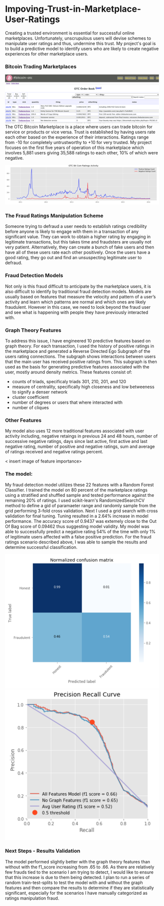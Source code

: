 # Impoving-Trust-in-Marketplace-User-Ratings
Creating a trusted environment is essential for successful online marketplaces. Unfortunately, unscrupulous users will devise schemes to manipulate user ratings and thus, undermine this trust. My project's goal is to build a predictive model to identify users who are likely to create negative experiences for other marketplace users. 

### Bitcoin Trading Marketplaces
![](/images/OTC_screenshot.png)
The OTC Bitcoin Marketplace is a place where users can trade bitcoin for service or products or vice versa. Trust is established by having users rate each other based on the experience of their interactions. Ratings range from -10 for completely untrustworthy to +10 for very trusted. My project focuses on the first five years of operation of this marketplace which involves 5,881 users giving 35,588 ratings to each other, 10% of which were negative. 

![](/images/bitcoin_marketplace_hist.png)

### The Fraud Ratings Manipulation Scheme
Someone trying to defraud a user needs to establish ratings credibility before anyone is likely to engage with them in a transaction of any significant value. They can work to obtain a higher rating by engaging in legitimate transactions, but this takes time and fraudsters are usually not very patient.  Alternatively, they can create a bunch of fake users and then have all of these users rate each other positively. Once the users have a good rating, they go out and find an unsuspecting legitimate user to defraud.

<insert images of fraud scenario>

### Fraud Detection Models
Not only is this fraud difficult to anticipate by the marketplace users, it is also difficult to identify by traditional fraud detection models. Models are usually based on features that measure the velocity and pattern of a user’s activity and learn which patterns are normal and which ones are likely fraudulent. However in this case, we need to look beyond the fraud user and see what is happening with people they have previously interacted with.

### Graph Theory Features
To address this issue, I have engineered 10 predictive features based on graph theory. For each transaction, I used the history of positive ratings in the marketplace and generated a Reverse Directed Ego Subgraph of the users rating connections. The subgraph shows interactions between users that the main user has received positive ratings from. This subgraph is then used as the basis for generating predictive features associated with the user, mostly around density metrics. These features consist of:
- counts of triads, specificaly triads 301, 210, 201, and 120
- measure of centrality, specifically high closeness and low betweeness to signify a denser network
- cluster coefficient
- number of degrees or users that where interacted with
- number of cliques

### Other Features
My model also uses 12 more traditional features associated with user activity including, negative retaings in previous 24 and 48 hours, number of successive negative ratings, days since last active, first active and last negative rating, number of positive and negative ratings, sum and average of ratings received and negative ratings percent.

< insert image of feature importance>

### The model:
My fraud detection model utilizes these 22 features with a Random Forest Classifier. I trained the model on 80 percent of the marketplace ratings using a stratified and shuffled sample and tested performance against the remaining 20% of ratings. I used scikit-learn's RandomizedSearchCV method to define a gid of paramaeter range and randomly sample from the grid performing 3-fold cross validation. Next I used a grid search with cross validation for final tuning. Tuning resulted in a 2.64% increase in model performance. The accuracy score of 0.9437 was extemely close to the Out Of Bag score of 0.09462 thus suggesting model validity. My model was able to successfully predict a negative rating 54% of the time with only 1% of legitimate users affected with a false positive prediction. For the fraud ratings scenario described above, I was able to sample the results and determine successful classification. 

![](/images/confusion_matrix.png)
![](/images/PR_curve.png)

### Next Steps - Results Validation
The model performed slightly better with the graph theory features than without with the f1_score increasing from .65 to .66. As there are relatively few frauds tied to the scenario I am trying to detect, I would like to ensure that this increase is due to them being detected. I plan to run a series of random train-test-splits to test the model with and without the graph features and then compare the results to determine if they are statistically significant, especially for the scenarios I have manually categorized as ratings manipulation fraud. 


